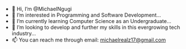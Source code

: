 - 👋 Hi, I’m @MichaelNgugi
- 👀 I’m interested in Programming and Software Development...
- 🌱 I’m currently learning Computer Science as an Undergraduate...
- 💞️ I’m looking to develop and further my skills in this evergrowing tech industry...
- 📫 You can reach me through email: michaelrealz17@gmail.com

<!---
MichaelNgugi/MichaelNgugi is a ✨ special ✨ repository because its `README.md` (this file) appears on your GitHub profile.
You can click the Preview link to take a look at your changes.
--->
